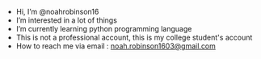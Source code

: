 - Hi, I’m @noahrobinson16
- I’m interested in a lot of things
- I’m currently learning python programming language
- This is not a professional account, this is my college student's account
- How to reach me via email : noah.robinson1603@gmail.com

<!---
noahrobinson16/noahrobinson16 is a ✨ special ✨ repository because its `README.md` (this file) appears on your GitHub profile.
You can click the Preview link to take a look at your changes.
--->
